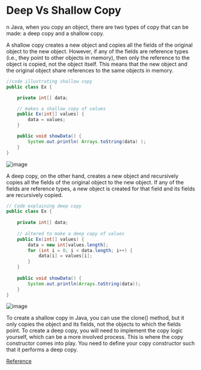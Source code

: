 # Deep Vs Shallow Copy

n Java, when you copy an object, there are two types of copy that can be made: a deep copy and a shallow copy.

A shallow copy creates a new object and copies all the fields of the original object to the new object. However, if any of the fields are reference types (i.e., they point to other objects in memory), then only the reference to the object is copied, not the object itself. This means that the new object and the original object share references to the same objects in memory.

```java
//code illustrating shallow copy
public class Ex {

	private int[] data;

	// makes a shallow copy of values
	public Ex(int[] values) {
		data = values;
	}

	public void showData() {
		System.out.println( Arrays.toString(data) );
	}
}
```
![image](https://user-images.githubusercontent.com/45400093/234994923-293ae624-6a46-416d-8d29-9c54ac9a4a61.png)

A deep copy, on the other hand, creates a new object and recursively copies all the fields of the original object to the new object. If any of the fields are reference types, a new object is created for that field and its fields are recursively copied.

```java
// Code explaining deep copy
public class Ex {
      
    private int[] data;
  
    // altered to make a deep copy of values
    public Ex(int[] values) {
        data = new int[values.length];
        for (int i = 0; i < data.length; i++) {
            data[i] = values[i];
        }
    }
  
    public void showData() {
        System.out.println(Arrays.toString(data));
    }
}
```
![image](https://user-images.githubusercontent.com/45400093/234995224-5b8318c0-63f2-433f-bea3-c591300b6d9a.png)

To create a shallow copy in Java, you can use the clone() method, but it only copies the object and its fields, not the objects to which the fields point. To create a deep copy, you will need to implement the copy logic yourself, which can be a more involved process. This is where the copy constructor comes into play. You need to define your copy constructor such that it performs a deep copy.

[Reference](https://www.geeksforgeeks.org/deep-shallow-lazy-copy-java-examples/)
